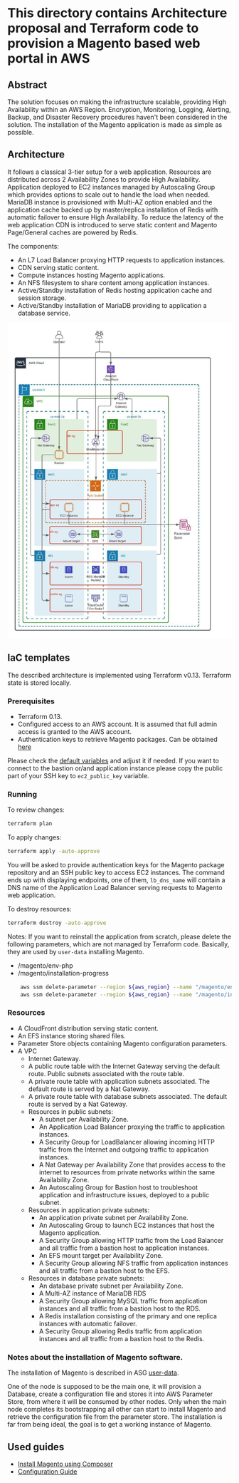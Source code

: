 # This directory contains Architecture proposal and Terraform code to provision a Magento based web portal in AWS

## Abstract

The solution focuses on making the infrastructure scalable, providing High Availability within an AWS Region.  Encryption, Monitoring, Logging, Alerting, Backup, and Disaster Recovery procedures haven't been considered in the solution. The installation of the Magento application is made as simple as possible.


## Architecture

It follows a classical 3-tier setup for a web application. Resources are distributed across 2 Availability Zones to provide High Availability. Application deployed to EC2 instances managed by Autoscaling Group which provides options to scale out to handle the load when needed. MariaDB instance is provisioned with Multi-AZ option enabled and the application cache backed up by master/replica installation of Redis with automatic failover to ensure High Availability. To reduce the latency of the web application CDN is introduced to serve static content and Magento Page/General caches are powered by Redis.

The components:
* An L7 Load Balancer proxying HTTP requests to application instances.
* CDN serving static content.
* Compute instances hosting Magento applications.
* An NFS filesystem to share content among application instances.
* Active/Standby installation of Redis hosting application cache and session storage.
* Active/Standby installation of MariaDB providing to application a database service.

![Architecture](../assets/Architecture01.jpg)

## IaC templates

The described architecture is implemented using Terraform v0.13. Terraform state is stored locally.

### Prerequisites

* Terraform 0.13.
* Configured access to an AWS account. It is assumed that full admin access is granted to the AWS account.
* Authentication keys to retrieve Magento packages. Can be obtained [here](https://devdocs.magento.com/guides/v2.4/install-gde/prereq/connect-auth.html)

Please check the [default variables](terraform.tfvars) and adjust it if needed. If you want to connect to the bastion or/and application instance please copy the public part of your SSH key to `ec2_public_key` variable.


### Running

To review changes:

```sh
terraform plan
```

To apply changes:

```sh
terraform apply -auto-approve
```
You will be asked to provide authentication keys for the Magento package repository and an SSH public key to access EC2 instances.
The command ends up with displaying endpoints, one of them, `lb_dns_name` will contain a DNS name of the Application Load Balancer serving requests to Magento web application.

To destroy resources:

```sh
terraform destroy -auto-approve
```

Notes: If you want to reinstall the application from scratch, please delete the following parameters, which are not managed by Terraform code. Basically, they are used by `user-data` installing Magento.

* /magento/env-php
* /magento/installation-progress

```sh
    aws ssm delete-parameter --region ${aws_region} --name "/magento/env-php"
    aws ssm delete-parameter --region ${aws_region} --name "/magento/installation-progress"
```


### Resources

* A CloudFront distribution serving static content.
* An EFS instance storing shared files.
* Parameter Store objects containing Magento configuration parameters.
* A VPC
  * Internet Gateway.
  * A public route table with the Internet Gateway serving the default route. Public subnets associated with the route table.
  * A private route table with application subnets associated. The default route is served by a Nat Gateway.
  * A private route table with database subnets associated. The default route is served by a Nat Gateway.
  * Resources in public subnets:
    * A subnet per Availability Zone.
    * An Application Load Balancer proxying the traffic to application instances.
    * A Security Group for LoadBalancer allowing incoming HTTP traffic from the Internet and outgoing traffic to application instances.
    * A Nat Gateway per Availability Zone that provides access to the internet to resources from private networks within the same Availability Zone.
    * An Autoscaling Group for Bastion host to troubleshoot application and infrastructure issues, deployed to a public subnet.
  * Resources in application private subnets:
    * An application private subnet per Availability Zone.
    * An Autoscaling Group to launch EC2 instances that host the Magento application.
    * A Security Group allowing HTTP traffic from the Load Balancer and all traffic from a bastion host to application instances.
    * An EFS mount target per Availability Zone.
    * A Security Group allowing NFS traffic from application instances and all traffic from a bastion host to the EFS.
  * Resources in database private subnets:
    * An database private subnet per Availability Zone.
    * A Multi-AZ instance of MariaDB RDS
    * A Security Group allowing MySQL traffic from application instances and all traffic from a bastion host to the RDS.
    * A Redis installation consisting of the primary and one replica instances with automatic failover.
    * A Security Group allowing Redis traffic from application instances and all traffic from a bastion host to the Redis.

### Notes about the installation of Magento software.
The installation of Magento is described in ASG [user-data](templates/app_user_data.sh).

One of the node is supposed to be the main one, it will provision a Database, create a configuration file and stores it into AWS Parameter Store, from where it will be consumed by other nodes. Only when the main node completes its bootstrapping all other can start to install Magento and retrieve the configuration file from the parameter store. The installation is far from being ideal, the goal is to get a working instance of Magento.

## Used guides
* [Install Magento using Composer](https://devdocs.magento.com/guides/v2.4/install-gde/composer.html)
* [Configuration Guide](https://devdocs.magento.com/guides/v2.4/config-guide/bk-config-guide.html)

